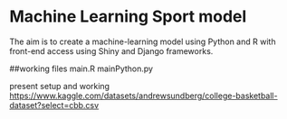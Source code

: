 # Machine Learning Sport model
The aim is to create a machine-learning model using Python and R with front-end access using Shiny and Django frameworks. 

##working files
main.R
mainPython.py

present setup and working https://www.kaggle.com/datasets/andrewsundberg/college-basketball-dataset?select=cbb.csv
